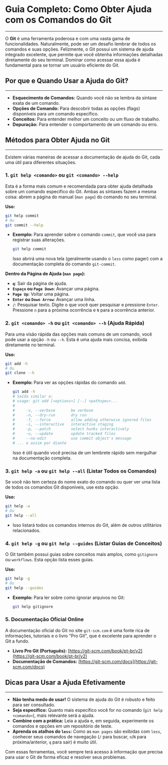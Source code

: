 # Guia Completo: Como Obter Ajuda com os Comandos do Git
---

O **Git** é uma ferramenta poderosa e com uma vasta gama de funcionalidades. Naturalmente, pode ser um desafio lembrar de todos os comandos e suas opções. Felizmente, o Git possui um sistema de ajuda integrado excelente, que permite que você obtenha informações detalhadas diretamente do seu terminal. Dominar como acessar essa ajuda é fundamental para se tornar um usuário eficiente do Git.

## Por que e Quando Usar a Ajuda do Git?
---

* **Esquecimento de Comandos:** Quando você não se lembra da sintaxe exata de um comando.
* **Opções de Comando:** Para descobrir todas as opções (flags) disponíveis para um comando específico.
* **Conceitos:** Para entender melhor um conceito ou um fluxo de trabalho.
* **Depuração:** Para entender o comportamento de um comando ou erro.

## Métodos para Obter Ajuda no Git
---

Existem várias maneiras de acessar a documentação de ajuda do Git, cada uma útil para diferentes situações.

### 1. `git help <comando>` ou `git <comando> --help`

Esta é a forma mais comum e recomendada para obter ajuda detalhada sobre um comando específico do Git. Ambas as sintaxes fazem a mesma coisa: abrem a página do manual (`man page`) do comando no seu terminal.

**Uso:**

```bash
git help commit
# Ou
git commit --help
```
* **Exemplo:** Para aprender sobre o comando `commit`, que você usa para registrar suas alterações.
    ```bash
    git help commit
    ```
    Isso abrirá uma nova tela (geralmente usando o `less` como pager) com a documentação completa do comando `git-commit`.

**Dentro da Página de Ajuda (`man page`):**

* **`q`**: Sair da página de ajuda.
* **`Espaço` ou `Page Down`**: Avançar uma página.
* **`Page Up`**: Voltar uma página.
* **`Enter` ou `Down Arrow`**: Avançar uma linha.
* **`/`**: Pesquisar texto. Digite o que você quer pesquisar e pressione `Enter`. Pressione `n` para a próxima ocorrência e `N` para a ocorrência anterior.

### 2. `git <comando> -h` ou `git <comando> --h` (Ajuda Rápida)

Para uma visão rápida das opções mais comuns de um comando, você pode usar a opção `-h` ou `--h`. Esta é uma ajuda mais concisa, exibida diretamente no terminal.

**Uso:**

```bash
git add -h
# Ou
git clone --h
```
* **Exemplo:** Para ver as opções rápidas do comando `add`.
    ```bash
    git add -h
    # Saída similar a:
    # usage: git add [<options>] [--] <pathspec>...
    #
    #     -v, --verbose       be verbose
    #     -n, --dry-run       dry run
    #     -f, --force         allow adding otherwise ignored files
    #     -i, --interactive   interactive staging
    #     -p, --patch         select hunks interactively
    #     -u, --update        update tracked files
    #     --no-edit           use commit object's message
    # ... e assim por diante
    ```
    Isso é útil quando você precisa de um lembrete rápido sem mergulhar na documentação completa.

### 3. `git help -a` ou `git help --all` (Listar Todos os Comandos)

Se você não tem certeza do nome exato do comando ou quer ver uma lista de todos os comandos Git disponíveis, use esta opção.

**Uso:**

```bash
git help -a
# Ou
git help --all
```
* Isso listará todos os comandos internos do Git, além de outros utilitários relacionados.

### 4. `git help -g` ou `git help --guides` (Listar Guias de Conceitos)

O Git também possui guias sobre conceitos mais amplos, como `gitignore` ou `workflows`. Esta opção lista esses guias.

**Uso:**

```bash
git help -g
# Ou
git help --guides
```
* **Exemplo:** Para ler sobre como ignorar arquivos no Git:
    ```bash
    git help gitignore
    ```

### 5. Documentação Oficial Online

A documentação oficial do Git no site `git-scm.com` é uma fonte rica de informações, tutoriais e o livro "Pro Git", que é excelente para aprender o Git a fundo.

* **Livro Pro Git (Português):** [https://git-scm.com/book/pt-br/v2](https://git-scm.com/book/pt-br/v2)
* **Documentação de Comandos:** [https://git-scm.com/docs](https://git-scm.com/docs)

## Dicas para Usar a Ajuda Efetivamente
---

* **Não tenha medo de usar!** O sistema de ajuda do Git é robusto e feito para ser consultado.
* **Seja específico:** Quanto mais específico você for no comando (`git help <comando>`), mais relevante será a ajuda.
* **Combine com a prática:** Leia a ajuda e, em seguida, experimente os comandos e opções em um repositório de teste.
* **Aprenda os atalhos do `less`:** Como as `man pages` são exibidas com `less`, conhecer seus comandos de navegação (`/` para buscar, `n`/`N` para próxima/anterior, `q` para sair) é muito útil.

Com essas ferramentas, você sempre terá acesso à informação que precisa para usar o Git de forma eficaz e resolver seus problemas.
